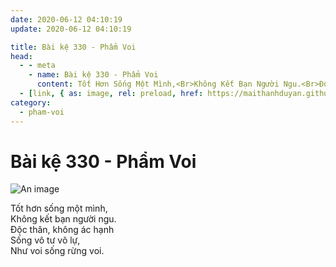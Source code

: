 ```yaml
---
date: 2020-06-12 04:10:19
update: 2020-06-12 04:10:19

title: Bài kệ 330 - Phẩm Voi
head:
  - - meta
    - name: Bài kệ 330 - Phẩm Voi
      content: Tốt Hơn Sống Một Mình,<Br>Không Kết Bạn Người Ngu.<Br>Ðộc Thân, Không Ác Hạnh<Br>Sống Vô Tư Vô Lự,<Br>Như Voi Sống Rừng Voi.<Br>
  - [link, { as: image, rel: preload, href: https://maithanhduyan.github.io/kinh-phap-cu/img/pham-voi/pham-voi-330.jpg }]
category:
  - pham-voi
---
```


# Bài kệ 330 - Phẩm Voi

![An image](/img/pham-voi/pham-voi-330.jpg)

Tốt hơn sống một mình,<br>Không kết bạn người ngu.<br>Ðộc thân, không ác hạnh<br>Sống vô tư vô lự,<br>Như voi sống rừng voi.<br>
